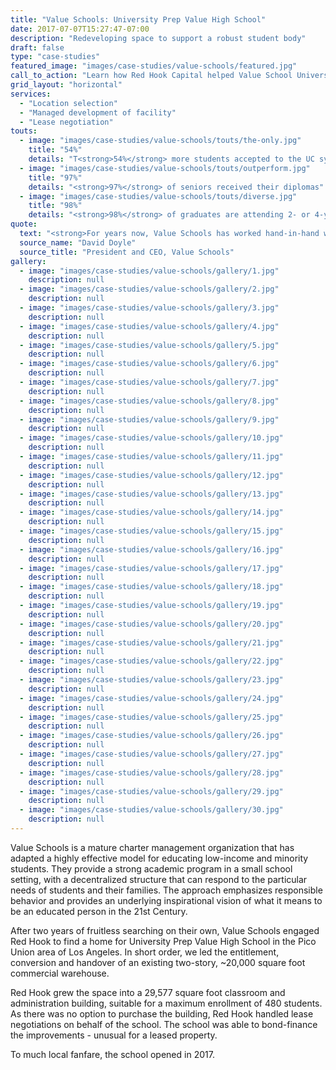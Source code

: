 ```yaml
---
title: "Value Schools: University Prep Value High School"
date: 2017-07-07T15:27:47-07:00
description: "Redeveloping space to support a robust student body"
draft: false
type: "case-studies"
featured_image: "images/case-studies/value-schools/featured.jpg"
call_to_action: "Learn how Red Hook Capital helped Value School University Prep get through their entitlement phase!"
grid_layout: "horizontal"
services:
  - "Location selection"
  - "Managed development of facility"
  - "Lease negotiation"
touts:
  - image: "images/case-studies/value-schools/touts/the-only.jpg"
    title: "54%"
    details: "T<strong>54%</strong> more students accepted to the UC system"
  - image: "images/case-studies/value-schools/touts/outperform.jpg"
    title: "97%"
    details: "<strong>97%</strong> of seniors received their diplomas"
  - image: "images/case-studies/value-schools/touts/diverse.jpg"
    title: "98%"
    details: "<strong>98%</strong> of graduates are attending 2- or 4-year universities and colleges"
quote:
  text: "<strong>For years now, Value Schools has worked hand-in-hand with Red Hook Capital to find, design and create magnificent schools for our students.</strong> From financing to development, Red Hook was with us every step of the way. Red Hook identified possible school sites, helped develop strategies to finance our development, and facilitated our work with architects and contractors. Together with Red Hook Capital, we have built exceptional schools!"
  source_name: "David Doyle"
  source_title: "President and CEO, Value Schools"
gallery:
  - image: "images/case-studies/value-schools/gallery/1.jpg"
    description: null
  - image: "images/case-studies/value-schools/gallery/2.jpg"
    description: null
  - image: "images/case-studies/value-schools/gallery/3.jpg"
    description: null
  - image: "images/case-studies/value-schools/gallery/4.jpg"
    description: null
  - image: "images/case-studies/value-schools/gallery/5.jpg"
    description: null
  - image: "images/case-studies/value-schools/gallery/6.jpg"
    description: null
  - image: "images/case-studies/value-schools/gallery/7.jpg"
    description: null
  - image: "images/case-studies/value-schools/gallery/8.jpg"
    description: null
  - image: "images/case-studies/value-schools/gallery/9.jpg"
    description: null
  - image: "images/case-studies/value-schools/gallery/10.jpg"
    description: null
  - image: "images/case-studies/value-schools/gallery/11.jpg"
    description: null
  - image: "images/case-studies/value-schools/gallery/12.jpg"
    description: null
  - image: "images/case-studies/value-schools/gallery/13.jpg"
    description: null
  - image: "images/case-studies/value-schools/gallery/14.jpg"
    description: null
  - image: "images/case-studies/value-schools/gallery/15.jpg"
    description: null
  - image: "images/case-studies/value-schools/gallery/16.jpg"
    description: null
  - image: "images/case-studies/value-schools/gallery/17.jpg"
    description: null
  - image: "images/case-studies/value-schools/gallery/18.jpg"
    description: null
  - image: "images/case-studies/value-schools/gallery/19.jpg"
    description: null
  - image: "images/case-studies/value-schools/gallery/20.jpg"
    description: null
  - image: "images/case-studies/value-schools/gallery/21.jpg"
    description: null
  - image: "images/case-studies/value-schools/gallery/22.jpg"
    description: null
  - image: "images/case-studies/value-schools/gallery/23.jpg"
    description: null
  - image: "images/case-studies/value-schools/gallery/24.jpg"
    description: null
  - image: "images/case-studies/value-schools/gallery/25.jpg"
    description: null
  - image: "images/case-studies/value-schools/gallery/26.jpg"
    description: null
  - image: "images/case-studies/value-schools/gallery/27.jpg"
    description: null
  - image: "images/case-studies/value-schools/gallery/28.jpg"
    description: null
  - image: "images/case-studies/value-schools/gallery/29.jpg"
    description: null
  - image: "images/case-studies/value-schools/gallery/30.jpg"
    description: null
---
```


Value Schools is a mature charter management organization that has adapted a highly effective model for educating low-income and minority students. They provide a strong academic program in a small school setting, with a decentralized structure that can respond to the particular needs of students and their families. The approach emphasizes responsible behavior and provides an underlying inspirational vision of what it means to be an educated person in the 21st Century.

After two years of fruitless searching on their own, Value Schools engaged Red Hook to find a home for University Prep Value High School in the Pico Union area of Los Angeles. In short order, we led the entitlement, conversion and handover of an existing two-story, ~20,000 square foot commercial warehouse.

Red Hook grew the space into a 29,577 square foot classroom and administration building, suitable for a maximum enrollment of 480 students. As there was no option to purchase the building, Red Hook handled lease negotiations on behalf of the school. The school was able to bond-finance the improvements - unusual for a leased property.

To much local fanfare, the school opened in 2017.

